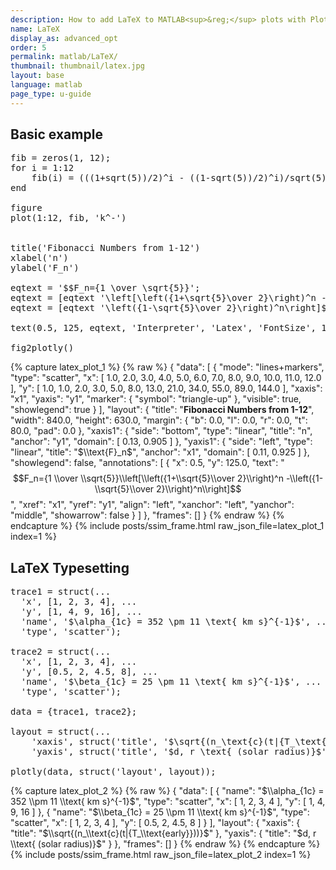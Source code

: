 ```yaml
---
description: How to add LaTeX to MATLAB<sup>&reg;</sup> plots with Plotly.
name: LaTeX
display_as: advanced_opt
order: 5
permalink: matlab/LaTeX/
thumbnail: thumbnail/latex.jpg
layout: base
language: matlab
page_type: u-guide
---
```



## Basic example


<pre class="mcode">
fib = zeros(1, 12);
for i = 1:12
    fib(i) = (((1+sqrt(5))/2)^i - ((1-sqrt(5))/2)^i)/sqrt(5);
end

figure
plot(1:12, fib, 'k^-')


title('Fibonacci Numbers from 1-12')
xlabel('n')
ylabel('F_n')

eqtext = '$$F_n={1 \over \sqrt{5}}';
eqtext = [eqtext '\left[\left({1+\sqrt{5}\over 2}\right)^n -'];
eqtext = [eqtext '\left({1-\sqrt{5}\over 2}\right)^n\right]$$'];

text(0.5, 125, eqtext, 'Interpreter', 'Latex', 'FontSize', 12, 'Color', 'k')

fig2plotly()
</pre>

{% capture latex_plot_1 %}
  {% raw %}
{ "data": [ { "mode": "lines+markers", "type": "scatter", "x": [ 1.0, 2.0, 3.0, 4.0, 5.0, 6.0, 7.0, 8.0, 9.0, 10.0, 11.0, 12.0 ], "y": [ 1.0, 1.0, 2.0, 3.0, 5.0, 8.0, 13.0, 21.0, 34.0, 55.0, 89.0, 144.0 ], "xaxis": "x1", "yaxis": "y1", "marker": { "symbol": "triangle-up" }, "visible": true, "showlegend": true } ], "layout": { "title": "<b>Fibonacci Numbers from 1-12</b>", "width": 840.0, "height": 630.0, "margin": { "b": 0.0, "l": 0.0, "r": 0.0, "t": 80.0, "pad": 0.0 }, "xaxis1": { "side": "bottom", "type": "linear", "title": "n", "anchor": "y1", "domain": [ 0.13, 0.905 ] }, "yaxis1": { "side": "left", "type": "linear", "title": "$\\text{F}_n$", "anchor": "x1", "domain": [ 0.11, 0.925 ] }, "showlegend": false, "annotations": [ { "x": 0.5, "y": 125.0, "text": "$$F_n={1 \\over \\sqrt{5}}\\left[\\left({1+\\sqrt{5}\\over 2}\\right)^n -\\left({1-\\sqrt{5}\\over 2}\\right)^n\\right]$$", "xref": "x1", "yref": "y1", "align": "left", "xanchor": "left", "yanchor": "middle", "showarrow": false } ] }, "frames": [] }
  {% endraw %}
{% endcapture %}
{% include posts/ssim_frame.html 
  raw_json_file=latex_plot_1
  index=1
%}


<!--------------------- EXAMPLE BREAK ------------------------->

## LaTeX Typesetting


<pre class="mcode">
trace1 = struct(...
  'x', [1, 2, 3, 4], ...
  'y', [1, 4, 9, 16], ...
  'name', '$\alpha_{1c} = 352 \pm 11 \text{ km s}^{-1}$', ...
  'type', 'scatter');

trace2 = struct(...
  'x', [1, 2, 3, 4], ...
  'y', [0.5, 2, 4.5, 8], ...
  'name', '$\beta_{1c} = 25 \pm 11 \text{ km s}^{-1}$', ...
  'type', 'scatter');

data = {trace1, trace2};

layout = struct(...
    'xaxis', struct('title', '$\sqrt{(n_\text{c}(t|{T_\text{early}}))}$'), ...
    'yaxis', struct('title', '$d, r \text{ (solar radius)}$'));

plotly(data, struct('layout', layout));
</pre>

{% capture latex_plot_2 %}
  {% raw %}
{ "data": [ { "name": "$\\alpha_{1c} = 352 \\pm 11 \\text{ km s}^{-1}$", "type": "scatter", "x": [ 1, 2, 3, 4 ], "y": [ 1, 4, 9, 16 ] }, { "name": "$\\beta_{1c} = 25 \\pm 11 \\text{ km s}^{-1}$", "type": "scatter", "x": [ 1, 2, 3, 4 ], "y": [ 0.5, 2, 4.5, 8 ] } ], "layout": { "xaxis": { "title": "$\\sqrt{(n_\\text{c}(t|{T_\\text{early}}))}$" }, "yaxis": { "title": "$d, r \\text{ (solar radius)}$" } }, "frames": [] }
  {% endraw %}
{% endcapture %}
{% include posts/ssim_frame.html 
  raw_json_file=latex_plot_2
  index=1
%}


<!--------------------- EXAMPLE BREAK ------------------------->